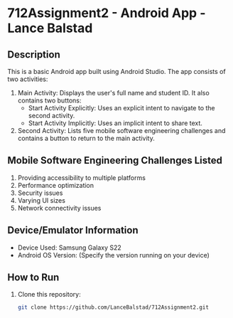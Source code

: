 # 712Assignment2 - Android App - Lance Balstad

## Description
This is a basic Android app built using Android Studio. The app consists of two activities:
1. Main Activity: Displays the user's full name and student ID. It also contains two buttons:
    - Start Activity Explicitly: Uses an explicit intent to navigate to the second activity.
    - Start Activity Implicitly: Uses an implicit intent to share text.
2. Second Activity: Lists five mobile software engineering challenges and contains a button to return to the main activity.

## Mobile Software Engineering Challenges Listed
1. Providing accessibility to multiple platforms
2. Performance optimization
3. Security issues
4. Varying UI sizes
5. Network connectivity issues

## Device/Emulator Information
- Device Used: Samsung Galaxy S22
- Android OS Version: (Specify the version running on your device)

## How to Run
1. Clone this repository:
   ```bash
   git clone https://github.com/LanceBalstad/712Assignment2.git
